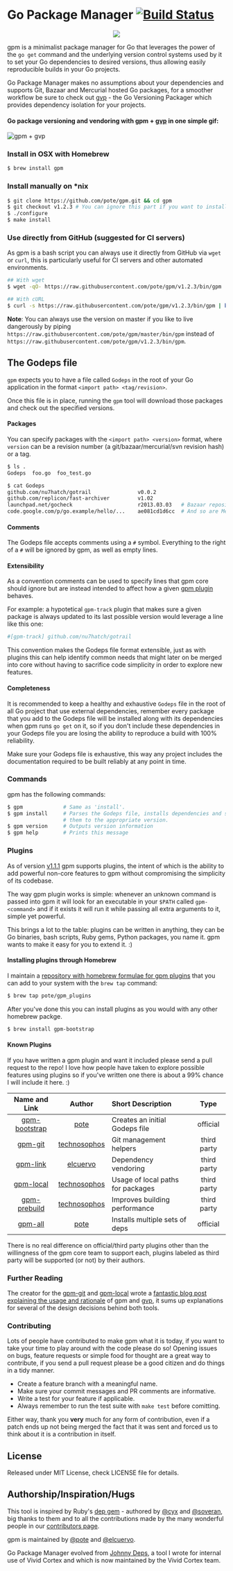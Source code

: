 # Go Package Manager [![Build Status](https://travis-ci.org/pote/gpm.png?branch=master)](https://travis-ci.org/pote/gpm)

<div align="center">
  <img src="./gpm_logo.png">
</div>

gpm is a minimalist package manager for Go that leverages the power of the `go get` command and the underlying version control systems used by it to set your Go dependencies to desired versions, thus allowing easily reproducible builds in your Go projects.

Go Package Manager makes no assumptions about your dependencies and supports Git, Bazaar and Mercurial hosted Go packages, for a smoother workflow be sure to check out [gvp](https://github.com/pote/gvp) - the Go Versioning Packager which  provides dependency isolation for your projects.

#### Go package versioning and vendoring with gpm + [gvp](https://github.com/pote/gvp) in one simple gif:

![gpm + gvp](./gpm_install.gif)

### Install in OSX with Homebrew

```bash
$ brew install gpm
```

### Install manually on *nix

```bash
$ git clone https://github.com/pote/gpm.git && cd gpm
$ git checkout v1.2.3 # You can ignore this part if you want to install HEAD.
$ ./configure
$ make install
```

### Use directly from GitHub (suggested for CI servers)

As gpm is a bash script you can always use it directly from GitHub via `wget` or `curl`, this is particularly useful for CI servers and other automated environments.

```bash
## With wget
$ wget -qO- https://raw.githubusercontent.com/pote/gpm/v1.2.3/bin/gpm | bash

## With cURL
$ curl -s https://raw.githubusercontent.com/pote/gpm/v1.2.3/bin/gpm | bash
```

**Note**: You can always use the version on master if you like to live dangerously by piping `https://raw.githubusercontent.com/pote/gpm/master/bin/gpm` instead of `https://raw.githubusercontent.com/pote/gpm/v1.2.3/bin/gpm`.

## The Godeps file

`gpm` expects you to have a file called `Godeps` in the root of your Go application in the format `<import path> <tag/revision>`.

Once this file is in place, running the `gpm` tool will download those packages and check out the specified versions.

#### Packages

You can specify packages with the `<import path> <version>` format, where `version` can be a revision number (a git/bazaar/mercurial/svn revision hash) or a tag.

```bash
$ ls .
Godeps  foo.go  foo_test.go

$ cat Godeps
github.com/nu7hatch/gotrail               v0.0.2
github.com/replicon/fast-archiver         v1.02
launchpad.net/gocheck                     r2013.03.03   # Bazaar repositories are supported
code.google.com/p/go.example/hello/...    ae081cd1d6cc  # And so are Mercurial ones


```


#### Comments

The Godeps file accepts comments using a `#` symbol. Everything to the right of a `#` will be
ignored by gpm, as well as empty lines.


#### Extensibility

As a convention comments can be used to specify lines that gpm core should ignore but are instead intended to affect how a given [gpm plugin](#plugins) behaves.

For example: a hypotetical `gpm-track` plugin that makes sure a given package is always updated to its last possible version would leverage a line like this one:

```bash
#[gpm-track] github.com/nu7hatch/gotrail
```

This convention makes the Godeps file format extensible, just as with plugins this can help identify common needs that might later on be merged into core without having to sacrifice code simplicity in order to explore new features.

#### Completeness

It is recommended to keep a healthy and exhaustive `Godeps` file in the root of all Go project that use external dependencies, remember every package that you add to the Godeps file will be installed along with its dependencies when gpm runs `go get` on it, so if you don't include these dependencies in your Godeps file you are losing the ability to reproduce a build with 100% reliability.

Make sure your Godeps file is exhaustive, this way any project includes the documentation required to be built reliably at any point in time.

### Commands

gpm has the following commands:

```bash
$ gpm             # Same as 'install'.
$ gpm install     # Parses the Godeps file, installs dependencies and sets
                  # them to the appropriate version.
$ gpm version     # Outputs version information
$ gpm help        # Prints this message
```

### Plugins

As of version [v1.1.1](https://github.com/pote/gpm/releases/tag/v1.1.1) gpm supports plugins, the intent of which is the ability to add powerful non-core features to gpm without compromising the simplicity of its codebase.

The way gpm plugin works is simple: whenever an unknown command is passed into gpm it will look for an executable in your `$PATH` called `gpm-<command>` and if it exists it will run it while passing all extra arguments to it, simple yet powerful.

This brings a lot to the table: plugins can be written in anything, they can be Go binaries, bash scripts, Ruby gems, Python packages, you name it. gpm wants to make it easy for you to extend it. :)

#### Installing plugins through Homebrew

I maintain a [repository with homebrew formulae for gpm plugins](https://github.com/pote/homebrew-gpm_plugins) that you can add to your system with the `brew tap` command:

```bash
$ brew tap pote/gpm_plugins
```

After you've done this you can install plugins as you would with any other homebrew packge.

```bash
$ brew install gpm-bootstrap
```

#### Known Plugins

If you have written a gpm plugin and want it included please send a pull request to the repo! I love how people have taken to explore possible features using plugins so if you've written one there is about a 99% chance I will include it here. :)

| Name and Link                   | Author                               | Short Description                 | Type        |
|:-------------------------------:|:------------------------------------:|:----------------------------------|:-----------:|
| [gpm-bootstrap][plugin-boot]    | [pote][author-pote]                  | Creates an initial Godeps file    | official    |
| [gpm-git][plugin-git]           | [technosophos][author-technosophos]  | Git management helpers            | third party |
| [gpm-link][plugin-link]         | [elcuervo][author-elcuervo]          | Dependency vendoring              | third party |
| [gpm-local][plugin-local]       | [technosophos][author-technosophos]  | Usage of local paths for packages | third party |
| [gpm-prebuild][plugin-prebuild] | [technosophos][author-technosophos]  | Improves building performance     | third party |
| [gpm-all][plugin-all]           | [pote][author-pote]                  | Installs multiple sets of deps    | official    |

There is no real difference on official/third party plugins other than the willingness of the gpm core team to support each, plugins labeled as third party will be supported (or not) by their authors.

[plugin-boot]: https://github.com/pote/gpm-bootstrap
[plugin-git]: https://github.com/technosophos/gpm-git
[plugin-link]: https://github.com/elcuervo/gpm-link
[plugin-local]: https://github.com/technosophos/gpm-local
[plugin-prebuild]: https://github.com/technosophos/gpm-prebuild
[plugin-all]: https://github.com/pote/gpm-all

[author-pote]: https://github.com/pote
[author-technosophos]: https://github.com/technosophos
[author-elcuervo]: https://github.com/elcuervo


### Further Reading

The creator for the [gpm-git](https://github.com/technosophos/gpm-git) and [gpm-local](https://github.com/technosophos/gpm-local) wrote a [fantastic blog post explaining the usage and rationale](http://technosophos.com/2014/05/29/why-gpm-is-the-right-go-package-manager.html) of gpm and [gvp](https://github.com/pote/gvp), it sums up explanations for several of the design decisions behind both tools.

### Contributing

Lots of people have contributed to make gpm what it is today, if you want to take your time to play around
with the code please do so! Opening issues on bugs, feature requests or simple food for thought are a great
way to contribute, if you send a pull request please be a good citizen and do things in a tidy manner.

* Create a feature branch with a meaningful name.
* Make sure your commit messages and PR comments are informative.
* Write a test for your feature if applicable.
* Always remember to run the test suite with `make test` before comitting.

Either way, thank you **very** much for any form of contribution, even if a patch ends up not being merged
the fact that it was sent and forced us to think about it is a contribution in itself.

## License

Released under MIT License, check LICENSE file for details.

## Authorship/Inspiration/Hugs

This tool is inspired by Ruby's [dep gem](http://cyx.github.io/dep/) - authored by [@cyx](http://cyx.is/) and [@soveran](http://soveran.com/), big thanks to them and to all the contributions made by the many wonderful people in our [contributors page](https://github.com/pote/gpm/graphs/contributors).

gpm is maintained by [@pote](https://github.com/pote) and [@elcuervo](https:/github.com/elcuervo).

Go Package Manager evolved from [Johnny Deps](https://github.com/VividCortex/johnny-deps), a tool I wrote for internal use of Vivid Cortex and which is now maintained by the Vivid Cortex team.
